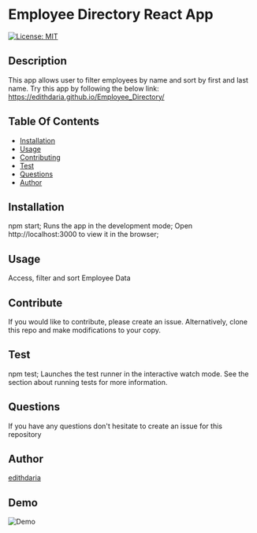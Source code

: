 
  
# Employee Directory React App

[![License: MIT](https://img.shields.io/badge/License-MIT-yellow.svg)](https://opensource.org/licenses/MIT)

## Description
This app allows user to filter employees by name and sort by first and last name. Try this app by following the below link: 
https://edithdaria.github.io/Employee_Directory/

## Table Of Contents
* [Installation](#Installation)
* [Usage](#Usage)
* [Contributing](#Contributing)
* [Test](#Test)
* [Questions](#Questions)
* [Author](#Author)


## Installation
npm start; Runs the app in the development mode; Open http://localhost:3000 to view it in the browser;

## Usage
Access, filter and sort Employee Data

## Contribute
If you would like to contribute, please create an issue. Alternatively, clone this repo and make modifications to your copy.

## Test
npm test; Launches the test runner in the interactive watch mode. See the section about running tests for more information.

## Questions

If you have any questions don't hesitate to create an issue for this repository 

## Author
[edithdaria](https://github.com/edithdaria)

## Demo
![Demo](./public/app.gif)

